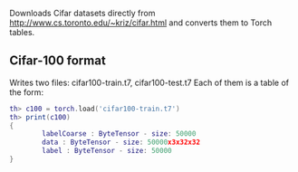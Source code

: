 Downloads Cifar datasets directly from http://www.cs.toronto.edu/~kriz/cifar.html and converts them to Torch tables.

Cifar-100 format
----------------
Writes two files: cifar100-train.t7, cifar100-test.t7
Each of them is a table of the form:
```lua
th> c100 = torch.load('cifar100-train.t7')
th> print(c100)
{
        labelCoarse : ByteTensor - size: 50000
        data : ByteTensor - size: 50000x3x32x32
        label : ByteTensor - size: 50000
}
```
